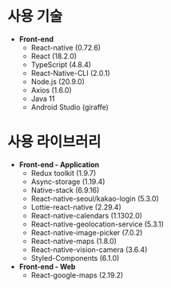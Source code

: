 # 사용 기술

- **Front-end**
    - React-native (0.72.6)
    - React (18.2.0)
    - TypeScript (4.8.4)
    - React-Native-CLI (2.0.1)
    - Node.js (20.9.0)
    - Axios (1.6.0)
    - Java 11
    - Android Studio (giraffe)


# 사용 라이브러리

- **Front-end - Application**
    - Redux toolkit (1.9.7)
    - Async-storage (1.19.4)
    - Native-stack (6.9.16)
    - React-native-seoul/kakao-login (5.3.0)
    - Lottie-react-native (2.29.4)
    - React-native-calendars (1.1302.0)
    - React-native-geolocation-service (5.3.1)
    - React-native-image-picker (7.0.2)
    - React-native-maps (1.8.0)
    - React-native-vision-camera (3.6.4)
    - Styled-Components (6.1.0)
- **Front-end - Web**
    - React-google-maps (2.19.2)

